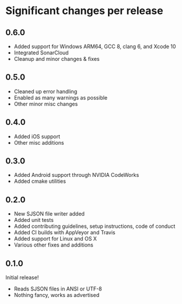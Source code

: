 # Significant changes per release

## 0.6.0

*  Added support for Windows ARM64, GCC 8, clang 6, and Xcode 10
*  Integrated SonarCloud
*  Cleanup and minor changes & fixes

## 0.5.0

*  Cleaned up error handling
*  Enabled as many warnings as possible
*  Other minor misc changes

## 0.4.0

*  Added iOS support
*  Other misc additions

## 0.3.0

*  Added Android support through NVIDIA CodeWorks
*  Added cmake utilities

## 0.2.0

*  New SJSON file writer added
*  Added unit tests
*  Added contributing guidelines, setup instructions, code of conduct
*  Added CI builds with AppVeyor and Travis
*  Added support for Linux and OS X
*  Various other fixes and additions

## 0.1.0

Initial release!

*  Reads SJSON files in ANSI or UTF-8
*  Nothing fancy, works as advertised
